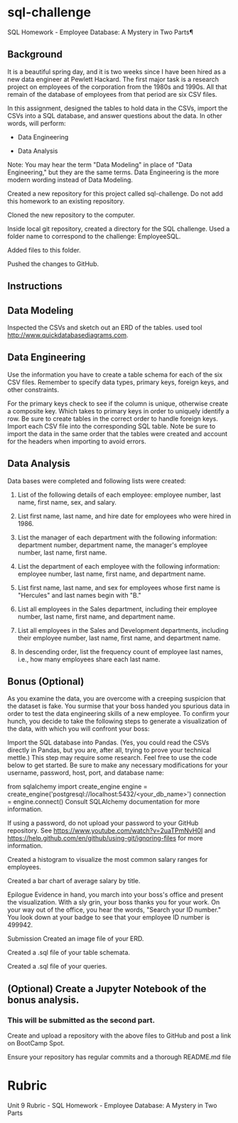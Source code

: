 # sql-challenge

SQL Homework - Employee Database: A Mystery in Two Parts¶


## Background
It is a beautiful spring day, and it is two weeks since I have been hired as a new data engineer at Pewlett Hackard. The first major task is a research project on employees of the corporation from the 1980s and 1990s. All that remain of the database of employees from that period are six CSV files.

In this assignment, designed the tables to hold data in the CSVs, import the CSVs into a SQL database, and answer questions about the data. In other words, will perform:

 -  Data Engineering

 -  Data Analysis

Note: You may hear the term "Data Modeling" in place of "Data Engineering," but they are the same terms. Data Engineering is the more modern wording instead of Data Modeling.


Created a new repository for this project called sql-challenge. Do not add this homework to an existing repository.

Cloned the new repository to the computer.

Inside local git repository, created a directory for the SQL challenge. Used a folder name to correspond to the challenge: EmployeeSQL.

Added files to this folder.

Pushed the changes to GitHub.

## Instructions

## Data Modeling

Inspected the CSVs and sketch out an ERD of the tables. used tool http://www.quickdatabasediagrams.com.

## Data Engineering
Use the information you have to create a table schema for each of the six CSV files. Remember to specify data types, primary keys, foreign keys, and other constraints.

For the primary keys check to see if the column is unique, otherwise create a composite key. Which takes to primary keys in order to uniquely identify a row.
Be sure to create tables in the correct order to handle foreign keys.
Import each CSV file into the corresponding SQL table. Note be sure to import the data in the same order that the tables were created and account for the headers when importing to avoid errors.

## Data Analysis

Data bases were completed and following lists were created:

1. List of the following details of each employee: employee number, last name, first name, sex, and salary.

2. List first name, last name, and hire date for employees who were hired in 1986.

3. List the manager of each department with the following information: department number, department name, the manager's employee number, last name, first name.

4. List the department of each employee with the following information: employee number, last name, first name, and department name.

5. List first name, last name, and sex for employees whose first name is "Hercules" and last names begin with "B."

6. List all employees in the Sales department, including their employee number, last name, first name, and department name.

7. List all employees in the Sales and Development departments, including their employee number, last name, first name, and department name.

8. In descending order, list the frequency count of employee last names, i.e., how many employees share each last name.

## Bonus (Optional)
As you examine the data, you are overcome with a creeping suspicion that the dataset is fake. You surmise that your boss handed you spurious data in order to test the data engineering skills of a new employee. To confirm your hunch, you decide to take the following steps to generate a visualization of the data, with which you will confront your boss:

Import the SQL database into Pandas. (Yes, you could read the CSVs directly in Pandas, but you are, after all, trying to prove your technical mettle.) This step may require some research. Feel free to use the code below to get started. Be sure to make any necessary modifications for your username, password, host, port, and database name:

from sqlalchemy import create_engine
    engine = create_engine('postgresql://localhost:5432/<your_db_name>')
    connection = engine.connect()
    Consult SQLAlchemy documentation for more information.

If using a password, do not upload your password to your GitHub repository. See https://www.youtube.com/watch?v=2uaTPmNvH0I and https://help.github.com/en/github/using-git/ignoring-files for more information.

Created a histogram to visualize the most common salary ranges for employees.

Created a bar chart of average salary by title.

Epilogue
Evidence in hand, you march into your boss's office and present the visualization. With a sly grin, your boss thanks you for your work. On your way out of the office, you hear the words, "Search your ID number." You look down at your badge to see that your employee ID number is 499942.

Submission
  Created an image file of your ERD.

  Created a .sql file of your table schemata.

  Created a .sql file of your queries.

  ## (Optional) Create a Jupyter Notebook of the bonus analysis.
  
  ### This will be submitted as the second part. 

  Create and upload a repository with the above files to GitHub and post a link on BootCamp Spot.

  Ensure your repository has regular commits and a thorough README.md file

# Rubric
Unit 9 Rubric - SQL Homework - Employee Database: A Mystery in Two Parts
